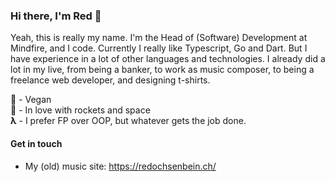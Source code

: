 ### Hi there, I'm Red 👋

Yeah, this is really my name. I'm the Head of (Software) Development at Mindfire, and I code. Currently I really like Typescript, Go and Dart. But I have experience in a lot of other languages and technologies. I already did a lot in my live, from being a banker, to work as music composer, to being a freelance web developer, and designing t-shirts.

🌱 - Vegan  
🚀 - In love with rockets and space  
**λ** - I prefer FP over OOP, but whatever gets the job done.

#### Get in touch

- My (old) music site: https://redochsenbein.ch/


<!--
**syeo66/syeo66** is a ✨ _special_ ✨ repository because its `README.md` (this file) appears on your GitHub profile.

Here are some ideas to get you started:

- 🔭 I’m currently working on ...
- 🌱 I’m currently learning ...
- 👯 I’m looking to collaborate on ...
- 🤔 I’m looking for help with ...
- 💬 Ask me about ...
- 📫 How to reach me: ...
- 😄 Pronouns: ...
- ⚡ Fun fact: ...
-->
